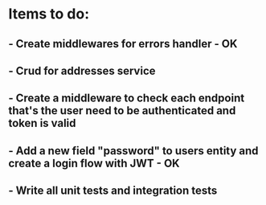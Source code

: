 # Items to do:

## - Create middlewares for errors handler - OK

## - Crud for addresses service

## - Create a middleware to check each endpoint that's the user need to be authenticated and token is valid

## - Add a new field "password" to users entity and create a login flow with JWT - OK

## - Write all unit tests and integration tests
